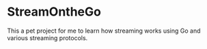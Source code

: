 # StreamOntheGo
This a pet project for me to learn how streaming works using Go and various streaming protocols.
